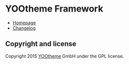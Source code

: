 # YOOtheme Framework

* [Homepage](http://yootheme.com)
* [Changelog](CHANGELOG.md)

## Copyright and license

Copyright 2015 [YOOtheme](http://yootheme.com) GmbH under the GPL license.
